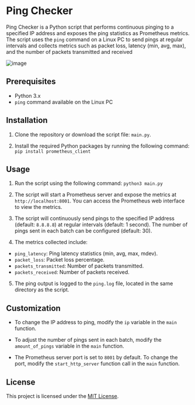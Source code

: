 # Ping Checker

Ping Checker is a Python script that performs continuous pinging to a specified IP address and exposes the ping statistics as Prometheus metrics. The script uses the `ping` command on a Linux PC to send pings at regular intervals and collects metrics such as packet loss, latency (min, avg, max), and the number of packets transmitted and received

![image](https://github.com/jjeuriss/pingexporter/assets/20801240/6c46907d-aae4-4479-9098-50195748857f)

## Prerequisites

- Python 3.x
- `ping` command available on the Linux PC

## Installation

1. Clone the repository or download the script file: `main.py`.

2. Install the required Python packages by running the following command:
`pip install prometheus_client`

## Usage

1. Run the script using the following command:
`python3 main.py`

2. The script will start a Prometheus server and expose the metrics at `http://localhost:8001`. You can access the Prometheus web interface to view the metrics.

3. The script will continuously send pings to the specified IP address (default: `8.8.8.8`) at regular intervals (default: 1 second). The number of pings sent in each batch can be configured (default: 30).

4. The metrics collected include:

- `ping_latency`: Ping latency statistics (min, avg, max, mdev).
- `packet_loss`: Packet loss percentage.
- `packets_transmitted`: Number of packets transmitted.
- `packets_received`: Number of packets received.

5. The ping output is logged to the `ping.log` file, located in the same directory as the script.

## Customization

- To change the IP address to ping, modify the `ip` variable in the `main` function.

- To adjust the number of pings sent in each batch, modify the `amount_of_pings` variable in the `main` function.

- The Prometheus server port is set to `8001` by default. To change the port, modify the `start_http_server` function call in the `main` function.

## License

This project is licensed under the [MIT License](LICENSE).
